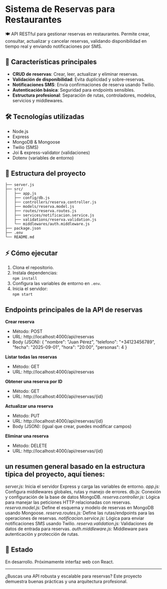 # Sistema de Reservas para Restaurantes

🍽️ API RESTful para gestionar reservas en restaurantes. Permite crear, consultar, actualizar y cancelar reservas, validando disponibilidad en tiempo real y enviando notificaciones por SMS.

## 🚀 Características principales

- **CRUD de reservas**: Crear, leer, actualizar y eliminar reservas.
- **Validación de disponibilidad**: Evita duplicidad y sobre-reservas.
- **Notificaciones SMS**: Envía confirmaciones de reserva usando Twilio.
- **Autenticación básica**: Seguridad para endpoints sensibles.
- **Estructura profesional**: Separación de rutas, controladores, modelos, servicios y middlewares.

## 🛠️ Tecnologías utilizadas

- Node.js
- Express
- MongoDB & Mongoose
- Twilio (SMS)
- Joi & express-validator (validaciones)
- Dotenv (variables de entorno)

## 📁 Estructura del proyecto

```
├── server.js
├── src/
│   ├── app.js
│   ├── config/db.js
│   ├── controllers/reserva.controller.js
│   ├── models/reserva.model.js
│   ├── routes/reserva.routes.js
│   ├── services/notificacion.service.js
│   ├── validations/reserva.validation.js
│   └── middlewares/auth.middleware.js
├── package.json
├── .env
└── README.md
```

## ⚡ Cómo ejecutar

1. Clona el repositorio.
2. Instala dependencias:  
   `npm install`
3. Configura las variables de entorno en `.env`.
4. Inicia el servidor:  
   `npm start`

## Endpoints principales de la API de reservas

**Crear reserva**
- Método: POST
- URL: http://localhost:4000/api/reservas
- Body (JSON):
{
  "nombre": "Juan Pérez",
  "telefono": "+34123456789",
  "fecha": "2025-09-01",
  "hora": "20:00",
  "personas": 4
}

**Listar todas las reservas**
- Método: GET
- URL: http://localhost:4000/api/reservas

**Obtener una reserva por ID**
- Método: GET
- URL: http://localhost:4000/api/reservas/{id}

**Actualizar una reserva**
- Método: PUT
- URL: http://localhost:4000/api/reservas/{id}
- Body (JSON): (igual que crear, puedes modificar campos)

**Eliminar una reserva**
- Método: DELETE
- URL: http://localhost:4000/api/reservas/{id}



## un resumen general basado en la estructura típica del proyecto, aquí tienes:

*server.js:* Inicia el servidor Express y carga las variables de entorno.
*app.js:* Configura middlewares globales, rutas y manejo de errores.
db.js: Conexión y configuración de la base de datos MongoDB.
*reserva.controller.js:* Lógica para manejar las peticiones HTTP relacionadas con reservas.
*reserva.model.js:* Define el esquema y modelo de reservas en MongoDB usando Mongoose.
*reserva.routes.js:* Define las rutas/endpoints para las operaciones de reservas.
*notificacion.service.js:* Lógica para enviar notificaciones SMS usando Twilio.
*reserva.validation.js:* Validaciones de datos de entrada para reservas.
*auth.middleware.js:* Middleware para autenticación y protección de rutas.

## 📌 Estado

En desarrollo. Próximamente interfaz web con React.

---

¿Buscas una API robusta y escalable para reservas? Este proyecto demuestra buenas prácticas y una arquitectura profesional.
